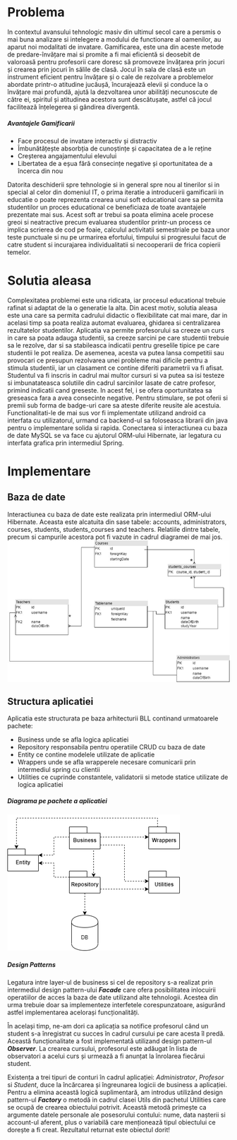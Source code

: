 # Problema
In contextul avansului tehnologic masiv din ultimul secol care a persmis o mai buna analizare si intelegere a modului de functionare al oamenilor, au aparut noi modalitati de invatare. Gamificarea, este una din aceste metode de predare-învățare mai si promite a fi mai eficientă si deosebit de valoroasă pentru profesorii care doresc să promoveze învățarea prin jocuri și crearea prin jocuri în sălile de clasă. Jocul în sala de clasă este un instrument eficient pentru învățare și o cale de rezolvare a problemelor abordate printr-o atitudine jucăușă, încurajează elevii și conduce la o învățare mai profundă, ajută la dezvoltarea unor abilități necunoscute de către ei, spiritul și atitudinea acestora sunt descătușate, astfel că jocul facilitează înțelegerea și gândirea divergentă.
##### Avantajele Gamificarii 
 - Face procesul de invatare interactiv și distractiv
 - Îmbunătățește absorbția de cunoștințe și capacitatea de a le reține
 - Creșterea angajamentului elevului
 - Libertatea de a eșua fără consecințe negative și oportunitatea de a încerca din nou

Datorita deschiderii spre tehnologie si in general spre nou al tinerilor si in special al celor din domeniul IT, o prima iteratie a introducerii gamificarii in educatie o poate reprezenta crearea unui soft educational care sa permita studentilor un proces educational ce beneficiaza de toate avantajele prezentate mai sus. Acest soft ar trebui sa poata elimina acele procese greoi si neatractive precum evaluarea studentilor printr-un process ce implica scrierea de cod pe foaie, calculul activitatii semestriale pe baza unor teste punctuale si nu pe urmarirea efortului, timpului si progresului facut de catre student si incurajarea individualitatii si necooperarii de frica copierii temelor.

# Solutia aleasa
Complexitatea problemei este una ridicata, iar procesul educational trebuie rafinat si adaptat de la o generatie la alta. Din acest motiv, solutia aleasa este una care sa permita cadrului didactic o flexibilitate cat mai mare, dar in acelasi timp sa poata realiza automat evaluarea, ghidarea si centralizarea rezultatelor studentilor. 
Aplicatia va permite profesorului sa creeze un curs in care sa poata adauga studentii, sa creeze sarcini pe care studentii trebuie sa le rezolve, dar si sa stabileasca indicatii pentru greselile tipice pe care studentii le pot realiza. De asemenea, acesta va putea lansa competitii sau provocari ce presupun rezolvarea unei probleme mai dificile pentru a stimula studentii, iar un clasament ce contine diferiti parametrii va fi afisat.
Studentul va fi inscris in cadrul mai multor cursuri si va putea sa isi testeze si imbunatateasca solutiile din cadrul sarcinilor lasate de catre profesor, primind indicatii cand greseste. In acest fel, i se ofera oportunitatea sa greseasca fara a avea consecinte negative. Pentru stimulare, se pot oferii si premii sub forma de badge-uri care sa ateste diferite reusite ale acestuia.
Functionalitati-le de mai sus vor fi implementate utilizand android ca interfata cu utilizatorul, urmand ca backend-ul sa foloseasca librarii din java pentru o implementare solida si rapida. Conectarea si interactiunea cu baza de date MySQL se va face cu ajutorul ORM-ului Hibernate, iar legatura cu interfata grafica prin intermediul Spring.



# Implementare

## Baza de date
Interactiunea cu baza de date este realizata prin intermediul ORM-ului Hibernate. Aceasta este alcatuita din sase tabele: accounts, administrators, courses, students, students_courses and teachers. Relatiile dintre tabele, precum si campurile acestora pot fi vazute in cadrul diagramei de mai jos.
![alt text](Studhub_DB.jpg)

## Structura aplicatiei
Aplicatia este structurata pe baza arhitecturii BLL continand urmatoarele pachete:
  - Business unde se afla logica aplicatiei
  - Repository responsabila pentru operatiile CRUD cu baza de date
  - Entity ce contine modelele utilizate de aplicatie
  - Wrappers unde se afla wrapperele necesare comunicarii prin intermediul spring cu clientii
  - Utilities ce cuprinde constantele, validatorii si metode statice utilizate de logica aplicatiei

##### Diagrama pe pachete a aplicatiei
![alt text](Package_Diagram.png)

##### Design Patterns
Legatura intre layer-ul de business si cel de repository s-a realizat prin intermediul design pattern-ului ***Facade*** care ofera posibilitatea inlocuirii operatiilor de acces la baza de date utilizand alte tehnologii. Acestea din urma trebuie doar sa implementeze interfetele corespunzatoare, asigurând astfel implementarea acelorași funcționalități.

În același timp, ne-am dori ca aplicația sa notifice profesorul când un student s-a înregistrat cu succes în cadrul cursului pe care acesta îl predă. Această funcționalitate a fost implementată utilizand design pattern-ul ***Observer***. La crearea cursului, profesorul este adăugat în lista de observatori a acelui curs și urmează a fi anunțat la înrolarea fiecărui student.

Existența a trei tipuri de conturi în cadrul aplicației: *Administrator*, *Profesor* si *Student*, duce la încărcarea și îngreunarea logicii de business a aplicației. Pentru a elimina această logică suplimentară, am introdus utilizând design pattern-ul ***Factory*** o metodă in cadrul clasei Utils din pachetul Utilities care se ocupă de crearea obiectului potrivit. Această metodă primește ca argumente datele personale ale posesorului contului: nume, data nașterii si account-ul aferent, plus o variabilă care menționează tipul obiectului ce dorește a fi creat. Rezultatul returnat este obiectul dorit! 
